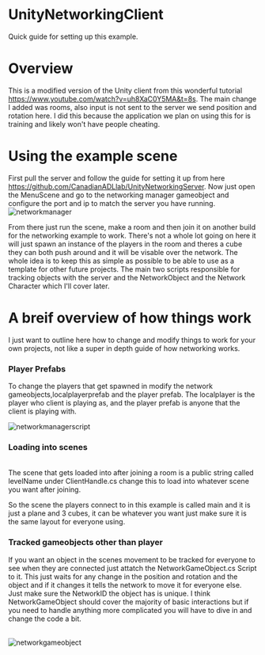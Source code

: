 # UnityNetworkingClient 
Quick guide for setting up this example.

<h1>Overview</h1>

This is a modified version of the Unity client from this wonderful tutorial https://www.youtube.com/watch?v=uh8XaC0Y5MA&t=8s. The main change I added was rooms, 
also input is not sent to the server we send position and rotation here. I did this because the application we plan on using this for is training and likely won't have people cheating.

<h1>Using the example scene</h1>

First pull the server and follow the guide for setting it up from here https://github.com/CanadianADLlab/UnityNetworkingServer. Now just open the MenuScene and go to the networking manager
gameobject and configure the port and ip to match the server you have running.
<br>
![networkmanager](https://user-images.githubusercontent.com/39784801/115231529-ad460680-a0e3-11eb-8581-737d4d444b45.png)

From there just run the scene, make a room and then join it on another build for the networking example to work. There's not a whole lot going on here it will just spawn an instance of the 
players in the room and theres a cube they can both push around and it will be visable over the network. The whole idea is to keep this as simple as possible to be able to 
use as a template for other future projects. The main two scripts responsible for tracking objects with the server and the NetworkObject and the Network Character which I'll cover later.


<h1>A breif overview of how things work</h1>

I just want to outline here how to change and modify things to work for your own projects, not like a super in depth guide of how networking works.<br>
<h3>Player Prefabs</h3>
To change the players that get spawned in modify the network gameobjects,localplayerprefab and the player prefab. The localplayer is the player who client is playing as, and the 
player prefab is anyone that the client is playing with. <br>

![networkmanagerscript](https://user-images.githubusercontent.com/39784801/115233035-68bb6a80-a0e5-11eb-8756-a0b55c3ccc6f.png)

<h3>Loading into scenes</h3>
<br>
The scene that gets loaded into after joining a room is a public string called levelName under ClientHandle.cs change this to load into whatever scene you want after joining.
<br>

So the scene the players connect to in this example is called main and it is just a plane and 3 cubes, it can be whatever you want just make sure it is the same layout for everyone using.
<br>

<h3>Tracked gameobjects other than player</h3>
If you want an object in the scenes movement to be tracked for everyone to see when they are connected just attatch the NetworkGameObject.cs Script to it. This just waits for any change in the position and rotation and the object
and if it changes it tells the network to move it for everyone else. Just make sure the NetworkID the object has is unique. I think NetworkGameObject should cover the majority of basic interactions but if you need to handle anything more complicated
you will have to dive in and change the code a bit.
<br><br>

![networkgameobject](https://user-images.githubusercontent.com/39784801/115235427-29dae400-a0e8-11eb-9858-314748ba0fbb.png)

<br>



